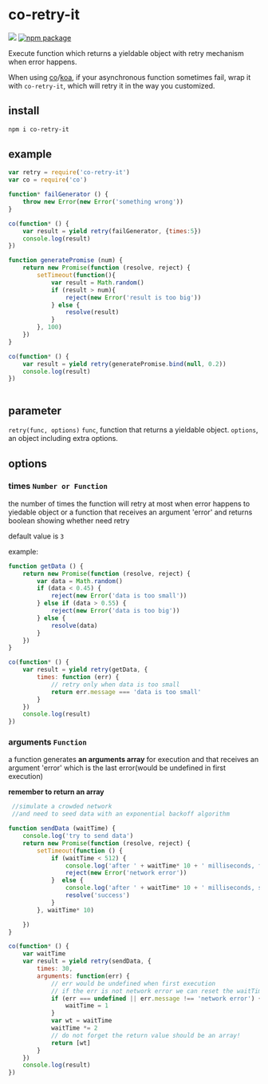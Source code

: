 # co-retry-it

![](https://travis-ci.org/Ma63d/co-retry-it.svg?branch=master) [![npm package](https://img.shields.io/npm/v/co-retry-it.svg)](https://www.npmjs.com/package/co-retry-it)

Execute function which returns a yieldable object with retry mechanism when error happens.

When using [co](https://github.com/tj/co)/[koa](https://github.com/koajs/koa), if your asynchronous function sometimes fail, wrap it with `co-retry-it`, which will retry it in the way you customized.

## install

```bash
npm i co-retry-it
```
## example


```javascript
var retry = require('co-retry-it')
var co = require('co')

function* failGenerator () {
    throw new Error(new Error('something wrong'))
}

co(function* () {
    var result = yield retry(failGenerator, {times:5})
    console.log(result)
})

function generatePromise (num) {
    return new Promise(function (resolve, reject) {
        setTimeout(function(){
            var result = Math.random()
            if (result > num){
                reject(new Error('result is too big'))
            } else {
                resolve(result)
            }
        }, 100)
    })
}

co(function* () {
    var result = yield retry(generatePromise.bind(null, 0.2))
    console.log(result)
})



```
## parameter
`retry(func, options)`
`func`, function that returns a yieldable object.
`options`, an object including extra options.

## options
### times `Number or Function`
the number of times the function will retry at most when error happens to yiedable object or a function that receives an argument 'error' and returns boolean showing whether need retry

default value is `3`

example:

```javascript
function getData () {
    return new Promise(function (resolve, reject) {
        var data = Math.random()
        if (data < 0.45) {
            reject(new Error('data is too small'))
        } else if (data > 0.55) {
            reject(new Error('data is too big'))
        } else {
            resolve(data)
        }
    })
}

co(function* () {
    var result = yield retry(getData, {
        times: function (err) {
            // retry only when data is too small
            return err.message === 'data is too small'
        }
    })
    console.log(result)
})
```

### arguments `Function`
a function generates **an arguments array** for execution and that receives an argument 'error' which is the last error(would be undefined in first execution)

**remember to return an array**

```javascript
 //simulate a crowded network
 //and need to seed data with an exponential backoff algorithm

function sendData (waitTime) {
    console.log('try to send data')
    return new Promise(function (resolve, reject) {
        setTimeout(function () {
            if (waitTime < 512) {
                console.log('after ' + waitTime* 10 + ' milliseconds, failed')
                reject(new Error('network error'))
            }  else {
                console.log('after ' + waitTime* 10 + ' milliseconds, success')
                resolve('success')
            }
        }, waitTime* 10)

    })
}

co(function* () {
    var waitTime
    var result = yield retry(sendData, {
        times: 30,
        arguments: function(err) {
            // err would be undefined when first execution
            // if the err is not network error we can reset the waitTime
            if (err === undefined || err.message !== 'network error') {
                waitTime = 1
            }
            var wt = waitTime
            waitTime *= 2
            // do not forget the return value should be an array!
            return [wt]
        }
    })
    console.log(result)
})
```

